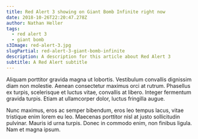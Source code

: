 ```yaml
---
title: Red Alert 3 showing on Giant Bomb Infinite right now
date: 2018-10-26T22:20:47.278Z
author: Nathan Heller
tags:
  - red alert 3
  - giant bomb
s3Image: red-alert-3.jpg
slugPartial: red-alert-3-giant-bomb-infinite
description: A description for this article about Red Alert 3
subtitle: A Red Alert subtitle
---
```

Aliquam porttitor gravida magna ut lobortis. Vestibulum convallis dignissim diam non molestie. Aenean consectetur maximus orci at rutrum. Phasellus ex turpis, scelerisque et luctus vitae, convallis at libero. Integer fermentum gravida turpis. Etiam at ullamcorper dolor, luctus fringilla augue.

Nunc maximus, eros ac semper bibendum, eros leo tempus lacus, vitae tristique enim lorem eu leo. Maecenas porttitor nisl at justo sollicitudin pulvinar. Mauris id urna turpis. Donec in commodo enim, non finibus ligula. Nam et magna ipsum.
